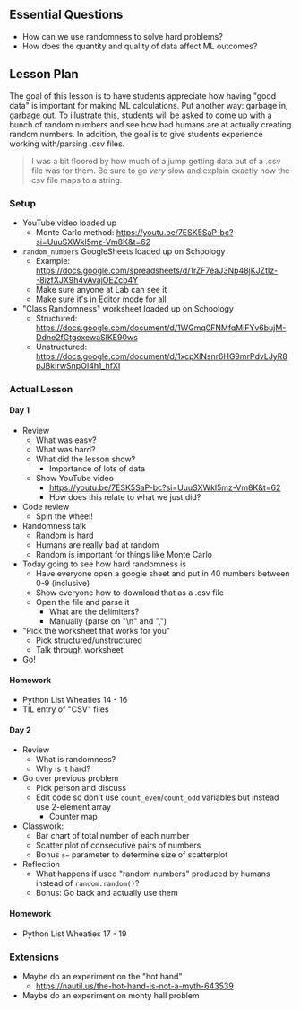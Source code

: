 ## Essential Questions

- How can we use randomness to solve hard problems?
- How does the quantity and quality of data affect ML outcomes?

## Lesson Plan

The goal of this lesson is to have students appreciate how having "good data"
is important for making ML calculations. Put another way: garbage in, garbage
out. To illustrate this, students will be asked to come up with a bunch of
random numbers and see how bad humans are at actually creating random numbers.
In addition, the goal is to give students experience working with/parsing .csv
files.

> I was a bit floored by how much of a jump getting data out of a .csv file was
  for them. Be sure to go _very_ slow and explain exactly how the csv file maps
  to a string.

### Setup

- YouTube video loaded up
    - Monte Carlo method: https://youtu.be/7ESK5SaP-bc?si=UuuSXWkl5mz-Vm8K&t=62
- `random_numbers` GoogleSheets loaded up on Schoology
    - Example: https://docs.google.com/spreadsheets/d/1rZF7eaJ3Np48jKJZtIz--8izfXJX9h4vAvajOEZcb4Y
    - Make sure anyone at Lab can see it
    - Make sure it's in Editor mode for all
- "Class Randomness" worksheet loaded up on Schoology
    - Structured: https://docs.google.com/document/d/1WGmq0FNMfqMiFYv6bujM-Ddne2fGtgoxewaSlKE90ws
    - Unstructured: https://docs.google.com/document/d/1xcpXlNsnr6HG9mrPdvLJyR8pJBkIrwSnpOI4h1_hfXI

### Actual Lesson

#### Day 1

- Review
    - What was easy?
    - What was hard?
    - What did the lesson show?
        - Importance of lots of data
    - Show YouTube video
        - https://youtu.be/7ESK5SaP-bc?si=UuuSXWkl5mz-Vm8K&t=62
        - How does this relate to what we just did?
- Code review
    - Spin the wheel!
- Randomness talk
    - Random is hard
    - Humans are really bad at random
    - Random is important for things like Monte Carlo
- Today going to see how hard randomness is
    - Have everyone open a google sheet and put in 40 numbers between 0-9 (inclusive)
    - Show everyone how to download that as a .csv file
    - Open the file and parse it
        - What are the delimiters?
        - Manually (parse on "\n" and ",")
- "Pick the worksheet that works for you"
    - Pick structured/unstructured
    - Talk through worksheet
- Go!

#### Homework

- Python List Wheaties 14 - 16
- TIL entry of "CSV" files

#### Day 2

- Review
    - What is randomness?
    - Why is it hard?
- Go over previous problem
    - Pick person and discuss
    - Edit code so don't use `count_even`/`count_odd` variables but instead use 2-element array
        - Counter map
- Classwork:
    - Bar chart of total number of each number
    - Scatter plot of consecutive pairs of numbers
    - Bonus `s=` parameter to determine size of scatterplot
- Reflection
    - What happens if used "random numbers" produced by humans instead of `random.random()`?
    - Bonus: Go back and actually use them

#### Homework

- Python List Wheaties 17 - 19

### Extensions

- Maybe do an experiment on the "hot hand"
    - https://nautil.us/the-hot-hand-is-not-a-myth-643539
- Maybe do an experiment on monty hall problem
